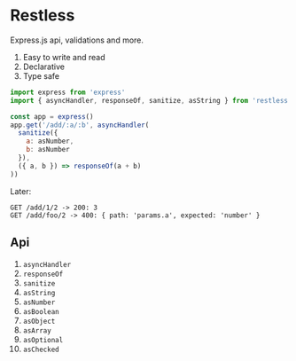 # Restless

Express.js api, validations and more.

1. Easy to write and read
2. Declarative
3. Type safe

```javascript
import express from 'express'
import { asyncHandler, responseOf, sanitize, asString } from 'restless'

const app = express()
app.get('/add/:a/:b', asyncHandler(
  sanitize({
    a: asNumber,
    b: asNumber
  }),
  ({ a, b }) => responseOf(a + b)
))
```

Later:

```
GET /add/1/2 -> 200: 3
GET /add/foo/2 -> 400: { path: 'params.a', expected: 'number' }
```

## Api

1. `asyncHandler`
1. `responseOf`
1. `sanitize`
1. `asString`
1. `asNumber`
1. `asBoolean`
1. `asObject`
1. `asArray`
1. `asOptional`
1. `asChecked`
